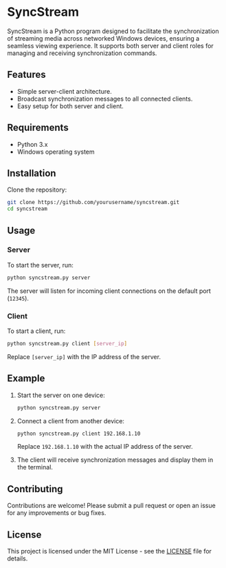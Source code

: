 # SyncStream

SyncStream is a Python program designed to facilitate the synchronization of streaming media across networked Windows devices, ensuring a seamless viewing experience. It supports both server and client roles for managing and receiving synchronization commands.

## Features

- Simple server-client architecture.
- Broadcast synchronization messages to all connected clients.
- Easy setup for both server and client.

## Requirements

- Python 3.x
- Windows operating system

## Installation

Clone the repository:

```bash
git clone https://github.com/yourusername/syncstream.git
cd syncstream
```

## Usage

### Server

To start the server, run:

```bash
python syncstream.py server
```

The server will listen for incoming client connections on the default port (`12345`).

### Client

To start a client, run:

```bash
python syncstream.py client [server_ip]
```

Replace `[server_ip]` with the IP address of the server.

## Example

1. Start the server on one device:

   ```bash
   python syncstream.py server
   ```

2. Connect a client from another device:

   ```bash
   python syncstream.py client 192.168.1.10
   ```

   Replace `192.168.1.10` with the actual IP address of the server.

3. The client will receive synchronization messages and display them in the terminal.

## Contributing

Contributions are welcome! Please submit a pull request or open an issue for any improvements or bug fixes.

## License

This project is licensed under the MIT License - see the [LICENSE](LICENSE) file for details.